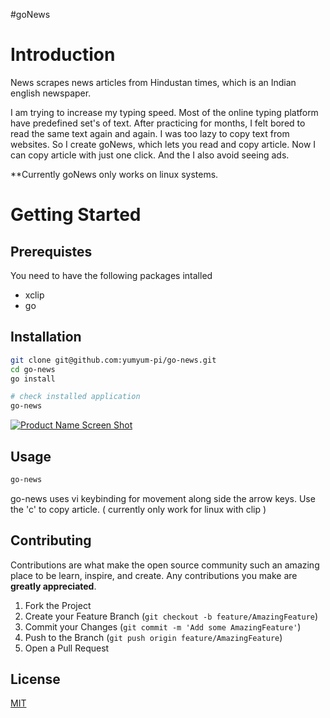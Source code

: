 #goNews
# Introduction
News scrapes news articles from Hindustan times, which is an Indian english newspaper.

I am trying to increase my typing speed. Most of the online typing platform have predefined set's of text. After practicing for months, I felt bored to read the same text again and again. I was too lazy to copy text from websites. So I create goNews, which lets you read and copy article. Now I can copy article with just one click. And the I also avoid seeing ads.

**Currently goNews only works on linux systems.


# Getting Started
## Prerequistes
You need to have the following packages intalled
- xclip
- go

## Installation
```bash
git clone git@github.com:yumyum-pi/go-news.git
cd go-news
go install

# check installed application
go-news
```

[![Product Name Screen Shot][product-screenshot]]( images/go-news.jpg ) 
## Usage
```bash
go-news
```

go-news uses vi keybinding for movement along side the arrow keys. Use the 'c' to copy article. ( currently only work for linux with clip )

<!-- CONTRIBUTING -->
## Contributing
Contributions are what make the open source community such an amazing place to be learn, inspire, and create. Any contributions you make are **greatly appreciated**.

1. Fork the Project
2. Create your Feature Branch (`git checkout -b feature/AmazingFeature`)
3. Commit your Changes (`git commit -m 'Add some AmazingFeature'`)
4. Push to the Branch (`git push origin feature/AmazingFeature`)
5. Open a Pull Request

## License
[MIT](https://choosealicense.com/licenses/mit/)


<!-- MARKDOWN LINKS & IMAGES -->
[product-screenshot]: images/go-news.jpg
